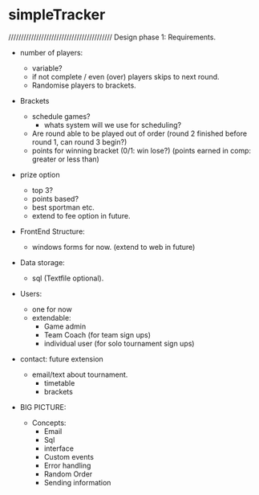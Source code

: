 # simpleTracker

/////////////////////////////////////////
Design phase 1: Requirements.

- number of players: 
    - variable? 
    - if not complete / even (over) players skips to next round.
    - Randomise players to brackets.
    
 - Brackets
    - schedule games?
       - whats system will we use for scheduling?
    - Are round able to be played out of order (round 2 finished before round 1, can round 3 begin?)
    - points for winning bracket (0/1: win lose?) (points earned in comp: greater or less than)
 
 - prize option
    - top 3?
    - points based?
    - best sportman etc. 
    - extend to fee option in future.

- FrontEnd Structure: 
    - windows forms for now. (extend to web in future)


- Data storage: 
    - sql (Textfile optional).

    
- Users: 
    - one for now 
    - extendable:
      - Game admin
      - Team Coach (for team sign ups)
      - individual user (for solo tournament sign ups) 
      
- contact: future extension
    - email/text about tournament.
        - timetable
        - brackets
        
- BIG PICTURE:
    - Concepts:
      - Email
      - Sql
      - interface
      - Custom events
      - Error handling
      - Random Order
      - Sending information
      
      

